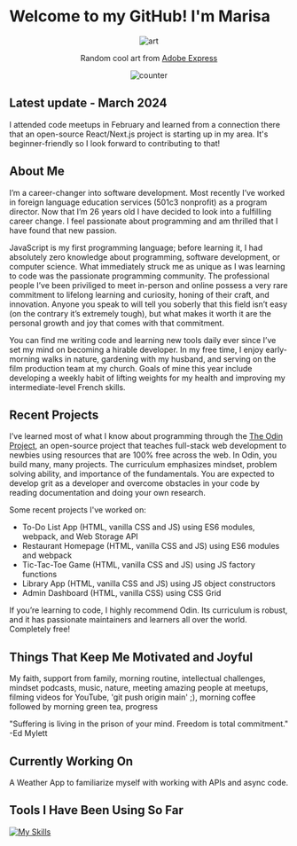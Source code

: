 # Welcome to my GitHub! I'm Marisa

<div align="center">
  
![art](https://github.com/mrzamin/mrzamin/assets/142754418/385a6a2e-f99f-45b4-b15c-83befd532b30)

Random cool art from <a href="https://www.adobe.com/express/">Adobe Express</a>

</div>

<div align="center">
<img src="https://komarev.com/ghpvc/?username=mrzamin&color=lightgrey" alt="counter"/>
</div>

## Latest update - March 2024

I attended code meetups in February and learned from a connection there that an open-source React/Next.js project is starting up in my area. It's beginner-friendly so I look forward to contributing to that!

## About Me

I’m a career-changer into software development. Most recently I’ve worked in foreign language education services (501c3 nonprofit) as a program director. Now that I’m 26 years old I have decided to look into a fulfilling career change. I feel passionate about programming and am thrilled that I have found that new passion.

JavaScript is my first programming language; before learning it, I had absolutely zero knowledge about programming, software development, or computer science. What immediately struck me as unique as I was learning to code was the passionate programming community. The professional people I’ve been priviliged to meet in-person and online possess a very rare commitment to lifelong learning and curiosity, honing of their craft, and innovation. Anyone you speak to will tell you soberly that this field isn’t easy (on the contrary it’s extremely tough), but what makes it worth it are the personal growth and joy that comes with that commitment.

You can find me writing code and learning new tools daily ever since I’ve set my mind on becoming a hirable developer. In my free time, I enjoy early-morning walks in nature, gardening with my husband, and serving on the film production team at my church. Goals of mine this year include developing a weekly habit of lifting weights for my health and improving my intermediate-level French skills.

## Recent Projects

I’ve learned most of what I know about programming through the [The Odin Project](https://www.theodinproject.com/about), an open-source project that teaches full-stack web development to newbies using resources that are 100% free across the web. In Odin, you build many, many projects. The curriculum emphasizes mindset, problem solving ability, and importance of the fundamentals. You are expected to develop grit as a developer and overcome obstacles in your code by reading documentation and doing your own research. 

Some recent projects I've worked on:

- To-Do List App (HTML, vanilla CSS and JS) using ES6 modules, webpack, and Web Storage API
- Restaurant Homepage (HTML, vanilla CSS and JS) using ES6 modules and webpack
- Tic-Tac-Toe Game (HTML, vanilla CSS and JS) using JS factory functions
- Library App (HTML, vanilla CSS and JS) using JS object constructors
- Admin Dashboard (HTML, vanilla CSS) using CSS Grid

If you’re learning to code, I highly recommend Odin. Its curriculum is robust, and it has passionate maintainers and learners all over the world. Completely free!

## Things That Keep Me Motivated and Joyful
My faith, support from family, morning routine, intellectual challenges, mindset podcasts, music, nature, meeting amazing people at meetups, filming videos for YouTube, 'git push origin main' ;), morning coffee followed by morning green tea, progress

"Suffering is living in the prison of your mind. Freedom is total commitment." -Ed Mylett

## Currently Working On

A Weather App to familiarize myself with working with APIs and async code.

## Tools I Have Been Using So Far

[![My Skills](https://skillicons.dev/icons?i=js,html,css,babel,git,jest,npm,react,ubuntu,vscode,webpack)](https://skillicons.dev)
